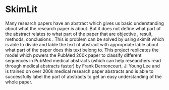 # SkimLit
Many research papers have an abstract which gives us basic understanding about what the research paper is about. But it does not define what part of the abstract relates to what part of the paper that are objective , result, methods, conclusions .
 This is problem can be solved by using skimlit which is able to divide and lable the text of abstract with appropriate lable about what part of the paper does this text belong to.
This project replicates  the model which powers the PubMed 200k paper to classify different sequences in PubMed medical abstracts (which can help researchers read through medical abstracts faster) by Frank Dernoncourt, Ji Young Lee and is trained on over 200k medical research paper abstracts and is able to successfully label the part of abstracts to get an easy understanding of the whole paper.
